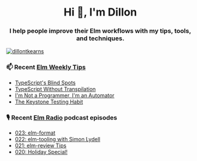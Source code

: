 <h1 align="center">Hi 👋, I'm Dillon</h1>
<h3 align="center">I help people improve their Elm workflows with my tips, tools, and techniques.</h3>


<p align="left"> <a href="https://twitter.com/dillontkearns" target="blank"><img src="https://img.shields.io/twitter/follow/dillontkearns" alt="dillontkearns" /></a> </p>


### 📫 Recent [Elm Weekly Tips](https://incrementalelm.com/tips)
<!-- BLOG-POST-LIST:START -->
- [TypeScript's Blind Spots](https://incrementalelm.com/tips/typescript-blind-spots)
- [TypeScript Without Transpilation](https://incrementalelm.com/tips/typescript-without-transpilation)
- [I'm Not a Programmer, I'm an Automator](https://incrementalelm.com/tips/automating-quality)
- [The Keystone Testing Habit](https://incrementalelm.com/tips/keystone-testing-habit)
<!-- BLOG-POST-LIST:END -->

### 🎙 Recent [Elm Radio](https://elm-radio.com/) podcast episodes
<!-- ELM-RADIO-LIST:START -->
- [023: elm-format](https://elm-radio.com/episode/elm-format)
- [022: elm-tooling with Simon Lydell](https://elm-radio.com/episode/elm-tooling)
- [021: elm-review Tips](https://elm-radio.com/episode/elm-review-tips)
- [020: Holiday Special!](https://elm-radio.com/episode/holiday-special)
<!-- ELM-RADIO-LIST:END -->
